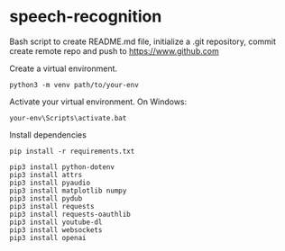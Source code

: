 # speech-recognition

Bash script to create README.md file, initialize a .git repository, commit create remote repo and push to https://www.github.com

Create a virtual environment.

```
python3 -m venv path/to/your-env
```

Activate your virtual environment. On Windows:

```
your-env\Scripts\activate.bat
```

Install dependencies

```
pip install -r requirements.txt

pip3 install python-dotenv
pip3 install attrs
pip3 install pyaudio
pip3 install matplotlib numpy
pip3 install pydub
pip3 install requests
pip3 install requests-oauthlib
pip3 install youtube-dl
pip3 install websockets
pip3 install openai
```
